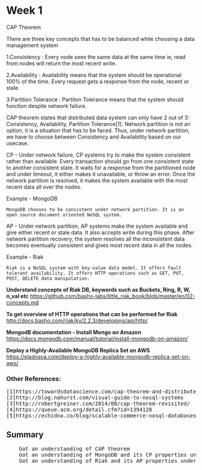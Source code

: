 # Week 1

CAP Theorem

There are three key concepts that has to be balanced while choosing a data management system 

1.Consistency : Every node sees the same data at the same time ie, read from nodes will return the most recent write. 

2.Availability : Availability means that the system should be operational 100% of the time. Every request gets a response  from the node, recent or stale.

3.Partition Tolerance : Partiton Tolerance means that the system should function despite network failure. 

CAP theorem states that distributed data system can only have 2 out of 3: Consistency, Availability, Partition Tolerance[1]. Network partition is not an option, it is a situation that has to be faced. Thus, under network partition, we have to choose between Consistency and Availability based on our usecase.

CP - Under network failure, CP systems try to make the system consistent rather than available. Every transaction should go from one consistent state to another consistent state. It waits for a response from the partitioned node and under timeout, it either makes it unavailable, or throw an error. Once the network partition is resolved, it makes the system available with the most recent data all over the nodes.

Example - MongoDB

	MongoDB chooses to be consistent under network partition. It is an open source document oriented NoSQL system.

AP - Under network partition, AP systems make the system available and give either recent or stale data. It also accepts write during this phase. After network partition recovery, the system resolves all the inconsistent data becomes eventually consistent and gives most recent data in all the nodes.

Example - Riak

	Riak is a NoSQL system with key-value data model. It offers fault tolerant availability. It offers HTTP operations such as GET, PUT, POST, DELETE data manipulation. 

<b>Understand concepts of Riak DB, keywords such as Buckets, Ring, R, W, n_val etc</b>
https://github.com/basho-labs/little_riak_book/blob/master/en/02-concepts.md

<b>To get overview of HTTP operations that can be performed for Riak</b>
http://docs.basho.com/riak/kv/2.2.3/developing/api/http/

<b>MongodB documentation - Install Mongo on Amazon</b>
https://docs.mongodb.com/manual/tutorial/install-mongodb-on-amazon/

<b>Deploy a Highly-Available MongoDB Replica Set on AWS</b>
https://eladnava.com/deploy-a-highly-available-mongodb-replica-set-on-aws/

<h3>Other References:</h3>
<pre>
[1]https://towardsdatascience.com/cap-theorem-and-distributed-database-management-systems-5c2be977950e
[2]http://blog.nahurst.com/visual-guide-to-nosql-systems
[3]http://robertgreiner.com/2014/08/cap-theorem-revisited/
[4]https://queue.acm.org/detail.cfm?id=1394128
[5]https://echidna.co/blog/scalable-commerce-nosql-databases/
</pre>

<h2>Summary</h2>
<pre>
	Got an understanding of CAP theorem
	Got an understanding of MongoDB and its CP properties under network partition
	Got an understanding of Riak and its AP properties under network partition
</pre>



